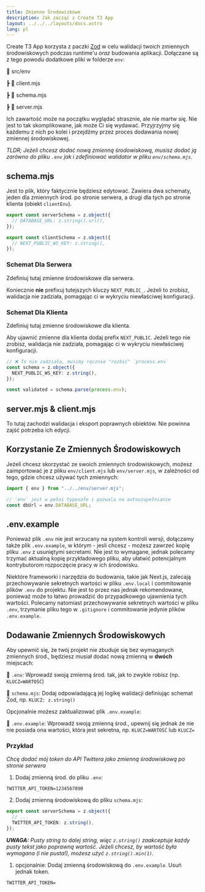 ```yaml
---
title: Zmienne Środowiskowe
description: Jak zacząć z Create T3 App
layout: ../../../layouts/docs.astro
lang: pl
---
```


Create T3 App korzysta z paczki [Zod](https://github.com/colinhacks/zod) w celu walidacji twoich zmiennych środowiskowych podczas runtime'u _oraz_ budowania aplikacji. Dołączane są z tego powodu dodatkowe pliki w folderze `env`:

📁 src/env

┣ 📄 client.mjs

┣ 📄 schema.mjs

┣ 📄 server.mjs

Ich zawartość może na początku wyglądać strasznie, ale nie martw się. Nie jest to tak skomplikowane, jak może Ci się wydawać. Przyjrzyjmy się każdemu z nich po kolei i przejdźmy przez proces dodawania nowej zmiennej środowiskowej.

_TLDR; Jeżeli chcesz dodać nową zmienną środowiskową, musisz dodać ją zarówno do pliku `.env` jak i zdefiniować walidator w pliku `env/schema.mjs`._

## schema.mjs

Jest to plik, który faktycznie będziesz edytować. Zawiera dwa schematy, jeden dla zmiennych środ. po stronie serwera, a drugi dla tych po stronie klienta (obiekt `clientEnv`).

```ts:env/schema.mjs
export const serverSchema = z.object({
  // DATABASE_URL: z.string().url(),
});

export const clientSchema = z.object({
  // NEXT_PUBLIC_WS_KEY: z.string(),
});
```

### Schemat Dla Serwera

Zdefiniuj tutaj zmienne środowiskowe dla serwera.

Koniecznie **nie** prefixuj tutejszych kluczy `NEXT_PUBLIC_`. Jeżeli to zrobisz, walidacja nie zadziała, pomagając ci w wykryciu niewłaściwej konfiguracji.

### Schemat Dla Klienta

Zdefiniuj tutaj zmienne środowiskowe dla klienta.

Aby ujawnić zmienne dla klienta dodaj prefix `NEXT_PUBLIC`. Jeżeli tego nie zrobisz, walidacja nie zadziała, pomagając ci w wykryciu niewłaściwej konfiguracji.

```ts
// ❌ To nie zadziała, musimy ręcznie "rozbić" `process.env`
const schema = z.object({
  NEXT_PUBLIC_WS_KEY: z.string(),
});

const validated = schema.parse(process.env);
```

## server.mjs & client.mjs

To tutaj zachodzi walidacja i eksport poprawnych obiektów. Nie powinna zajść potrzeba ich edycji.

## Korzystanie Ze Zmiennych Środowiskowych

Jeżeli chcesz skorzystać ze swoich zmiennych środowiskowych, możesz zaimportować je z pliku `env/client.mjs` lub `env/server.mjs`, w zależności od tego, gdzie chcesz używać tych zmiennych:

```ts:pages/api/hello.ts
import { env } from "../../env/server.mjs";

// `env` jest w pełni typesafe i pozwala na autouzupełnianie
const dbUrl = env.DATABASE_URL;
```

## .env.example

Ponieważ plik `.env` nie jest wrzucany na system kontroli wersji, dołączamy także plik `.env.example`, w którym - jesli chcesz - możesz zawrzeć kopię pliku `.env` z usuniętymi secretami. Nie jest to wymagane, jednak polecamy trzymać aktualną kopię przykładowego pliku, aby ułatwić potencjalnym kontrybutorom rozpoczęcie pracy w ich środowisku.

Niektóre frameworki i narzędzia do budowania, takie jak Next.js, zalecają przechowywanie sekretnych wartości w pliku `.env.local` i commitowanie plików `.env` do projektu. Nie jest to przez nas jednak rekomendowane, ponieważ może to łatwo prowadzić do przypadkowego ujawnienia tych wartości. Polecamy natomiast przechowywanie sekretnych wartości w pliku `.env`, trzymanie pliku tego w `.gitignore` i commitowanie jedynie plików `.env.example`.

## Dodawanie Zmiennych Środowiskowych

Aby upewnić się, że twój projekt nie zbuduje się bez wymaganych zmiennych środ., będziesz musiał dodać nową zmienną w **dwóch** miejscach:

📄 `.env`: Wprowadź swoją zmienną środ. tak, jak to zwykle robisz (np. `KLUCZ=WARTOŚĆ`)

📄 `schema.mjs`: Dodaj odpowiadającą jej logikę walidacji definiując schemat Zod, np. `KLUCZ: z.string()`

Opcjonalnie możesz zaktualizować plik `.env.example`:

📄 `.env.example`: Wprowadź swoją zmienną środ., upewnij się jednak że nie nie posiada ona wartości, która jest sekretna, np. `KLUCZ=WARTOŚĆ` lub `KLUCZ=`

### Przykład

_Chcę dodać mój token do API Twittera jako zmienną środowiskową po stronie serwera_

1. Dodaj zmienną środ. do pliku `.env`:

```
TWITTER_API_TOKEN=1234567890
```

2. Dodaj zmienną środowiskową do pliku `schema.mjs`:

```ts
export const serverSchema = z.object({
  // ...
  TWITTER_API_TOKEN: z.string(),
});
```

_**UWAGA:** Pusty string to dalej string, więc `z.string()` zaakceptuje każdy pusty tekst jako poprawną wartość. Jeżeli chcesz, by wartość była wymagana (i nie pusta!), możesz użyć `z.string().min(1)`._

1. opcjonalnie: Dodaj zmienną środowiskową do `.env.example`. Usuń jednak token.

```
TWITTER_API_TOKEN=
```
